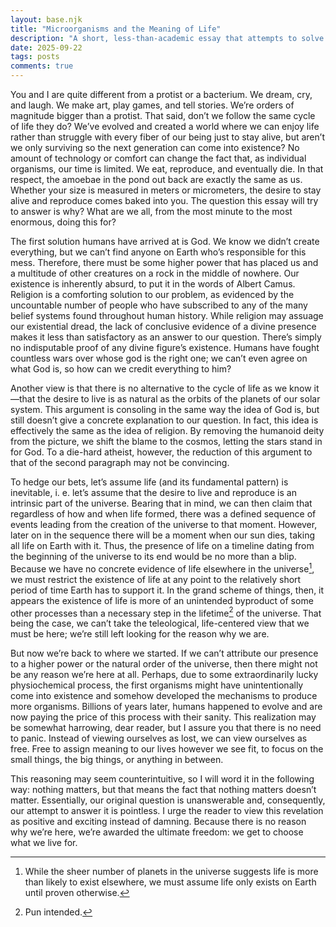 ```yaml
---
layout: base.njk
title: "Microorganisms and the Meaning of Life"
description: "A short, less-than-academic essay that attempts to solve the impossible problem of human existence."
date: 2025-09-22
tags: posts
comments: true
---
```


You and I are quite different from a protist or a bacterium. We dream, cry, and laugh. We make art, play games, and tell stories. We’re orders of magnitude bigger than a protist. That said, don’t we follow the same cycle of life they do? We’ve evolved and created a world where we can enjoy life rather than struggle with every fiber of our being just to stay alive, but aren’t we only surviving so the next generation can come into existence? No amount of technology or comfort can change the fact that, as individual organisms, our time is limited. We eat, reproduce, and eventually die. In that respect, the amoebae in the pond out back are exactly the same as us. Whether your size is measured in meters or micrometers, the desire to stay alive and reproduce comes baked into you. The question this essay will try to answer is why? What are we all, from the most minute to the most enormous, doing this for?

The first solution humans have arrived at is God. We know we didn’t create everything, but we can’t find anyone on Earth who’s responsible for this mess. Therefore, there must be some higher power that has placed us and a multitude of other creatures on a rock in the middle of nowhere. Our existence is inherently absurd, to put it in the words of Albert Camus. Religion is a comforting solution to our problem, as evidenced by the uncountable number of people who have subscribed to any of the many belief systems found throughout human history. While religion may assuage our existential dread, the lack of conclusive evidence of a divine presence makes it less than satisfactory as an answer to our question. There’s simply no indisputable proof of any divine figure’s existence. Humans have fought countless wars over whose god is the right one; we can’t even agree on what God is, so how can we credit everything to him?

Another view is that there is no alternative to the cycle of life as we know it—that the desire to live is as natural as the orbits of the planets of our solar system. This argument is consoling in the same way the idea of God is, but still doesn’t give a concrete explanation to our question. In fact, this idea is effectively the same as the idea of religion. By removing the humanoid deity from the picture, we shift the blame to the cosmos, letting the stars stand in for God. To a die-hard atheist, however, the reduction of this argument to that of the second paragraph may not be convincing.

To hedge our bets, let’s assume life (and its fundamental pattern) is inevitable, i. e. let’s assume that the desire to live and reproduce is an intrinsic part of the universe. Bearing that in mind, we can then claim that regardless of how and when life formed, there was a defined sequence of events leading from the creation of the universe to that moment. However, later on in the sequence there will be a moment when our sun dies, taking all life on Earth with it. Thus, the presence of life on a timeline dating from the beginning of the universe to its end would be no more than a blip. Because we have no concrete evidence of life elsewhere in the universe[^1], we must restrict the existence of life at any point to the relatively short period of time Earth has to support it. In the grand scheme of things, then, it appears the existence of life is more of an unintended byproduct of some other processes than a necessary step in the lifetime[^2] of the universe. That being the case, we can’t take the teleological, life-centered view that we must be here; we’re still left looking for the reason why we are.

But now we’re back to where we started. If we can’t attribute our presence to a higher power or the natural order of the universe, then there might not be any reason we’re here at all. Perhaps, due to some extraordinarily lucky physiochemical process, the first organisms might have unintentionally come into existence and somehow developed the mechanisms to produce more organisms. Billions of years later, humans happened to evolve and are now paying the price of this process with their sanity. This realization may be somewhat harrowing, dear reader, but I assure you that there is no need to panic. Instead of viewing ourselves as lost, we can view ourselves as free. Free to assign meaning to our lives however we see fit, to focus on the small things, the big things, or anything in between.

This reasoning may seem counterintuitive, so I will word it in the following way: nothing matters, but that means the fact that nothing matters doesn’t matter. Essentially, our original question is unanswerable and, consequently, our attempt to answer it is pointless. I urge the reader to view this revelation as positive and exciting instead of damning. Because there is no reason why we’re here, we’re awarded the ultimate freedom: we get to choose what we live for.

[^1]: While the sheer number of planets in the universe suggests life is more than likely to exist elsewhere, we must assume life only exists on Earth until proven otherwise.
[^2]: Pun intended.
